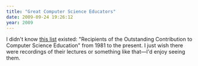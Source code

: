 ```yaml
---
title: "Great Computer Science Educators"
date: 2009-09-24 19:26:12
year: 2009
---
```

<p>I didn't know <a href="http://www.sigcse.org/awards/recipients">this list</a> existed: "Recipients of the Outstanding Contribution to Computer Science Education" from 1981 to the present. I just wish there were recordings of their lectures or something like that—I'd enjoy seeing them.</p>

